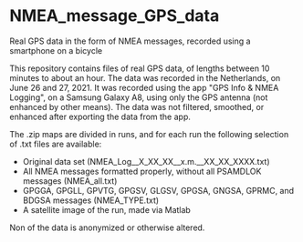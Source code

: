 # NMEA_message_GPS_data
Real GPS data in the form of NMEA messages, recorded using a smartphone on a bicycle

This repository contains files of real GPS data, of lengths between 10 minutes to about an hour. The data was recorded in the Netherlands, on June 26 and 27, 2021. It was recorded using the app "GPS Info & NMEA Logging", on a Samsung Galaxy A8, using only the GPS antenna (not enhanced by other means). The data was not filtered, smoothed, or enhanced after exporting the data from the app.

The .zip maps are divided in runs, and for each run the following selection of .txt files are available:
- Original data set (NMEA_Log__X_XX_XX__x.m.__XX_XX_XXXX.txt)
- All NMEA messages formatted properly, without all PSAMDLOK messages (NMEA_all.txt)
- GPGGA, GPGLL, GPVTG, GPGSV, GLGSV, GPGSA, GNGSA, GPRMC, and BDGSA messages (NMEA_TYPE.txt)
- A satellite image of the run, made via Matlab

Non of the data is anonymized or otherwise altered.
